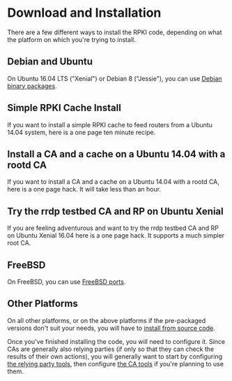 # Download and Installation

There are a few different ways to install the RPKI code, depending on what the
platform on which you're trying to install.

## Debian and Ubuntu

On Ubuntu 16.04 LTS ("Xenial") or Debian 8 ("Jessie"), you can use
[Debian binary packages](02.RPKI.Installation.DebianPackages.md).

## Simple RPKI Cache Install

If you want to install a simple RPKI cache to feed routers from a Ubuntu 14.04
system, here is a one page ten minute recipe.

## Install a CA and a cache on a Ubuntu 14.04 with a rootd CA

If you want to install a CA and a cache on a Ubuntu 14.04 with a rootd CA,
here is a one page hack. It will take less than an hour.

## Try the rrdp testbed CA and RP on Ubuntu Xenial

If you are feeling adventurous and want to try the rrdp testbed CA and RP on
Ubuntu Xenial 16.04 here is a one page hack. It supports a much simpler root
CA.

## FreeBSD

On FreeBSD, you can use [FreeBSD ports](03.RPKI.Installation.FreeBSDPorts.md).

## Other Platforms

On all other platforms, or on the above platforms if the pre-packaged versions
don't suit your needs, you will have to
[install from source code](04.RPKI.Installation.FromSource.md).

Once you've finished installing the code, you will need to configure it. Since
CAs are generally also relying parties (if only so that they can check the
results of their own actions), you will generally want to start by configuring
[the relying party tools](05.RPKI.RP.md), then configure [the CA tools](11.RPKI.CA.md)
if you're planning to use them.

